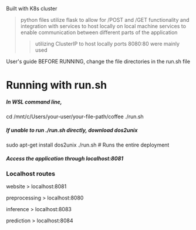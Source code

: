 Built with K8s cluster
> python files utilize flask to allow for /POST and /GET functionality and integration with services to host locally on local machine
> services to enable communication between different parts of the application 
>> utilizing ClusterIP to host locally
> ports 8080:80 were mainly used

User's guide
BEFORE RUNNING, change the file directories in the run.sh file
# Running with run.sh
##### In WSL command line,
cd /mnt/c/Users/your-user/your-file-path/coffee
./run.sh
##### If unable to run ./run.sh directly, download dos2unix
sudo apt-get install dos2unix
./run.sh 					# Runs the entire deployment
##### Access the application through localhost:8081
### Localhost routes

website > localhost:8081

preprocessing > localhost:8080

inference > localhost:8083

prediction > localhost:8084


